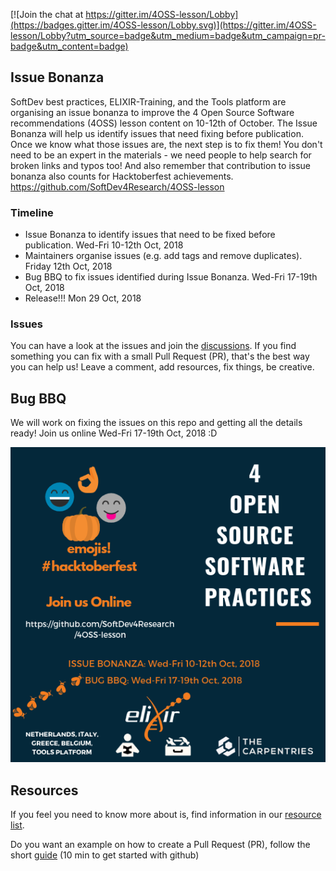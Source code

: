 [![Join the chat at https://gitter.im/4OSS-lesson/Lobby](https://badges.gitter.im/4OSS-lesson/Lobby.svg)](https://gitter.im/4OSS-lesson/Lobby?utm_source=badge&utm_medium=badge&utm_campaign=pr-badge&utm_content=badge)    

## Issue Bonanza

SoftDev best practices, ELIXIR-Training, and the Tools platform are organising an issue bonanza to improve the 4 Open Source Software recommendations (4OSS) lesson content on 10-12th of October. The Issue Bonanza will help us identify issues that need fixing before publication. Once we know what those issues are, the next step is to fix them! You don't need to be an expert in the materials - we need people to help search for broken links and typos too! And also remember that contribution to issue bonanza also counts for Hacktoberfest achievements. https://github.com/SoftDev4Research/4OSS-lesson 


### Timeline

- Issue Bonanza to identify issues that need to be fixed before publication. Wed-Fri 10-12th Oct, 2018
- Maintainers organise issues (e.g. add tags and remove duplicates). Friday 12th Oct, 2018
- Bug BBQ to fix issues identified during Issue Bonanza. Wed-Fri 17-19th Oct, 2018
- Release!!! Mon 29 Oct, 2018

### Issues

You can have a look at the issues and join the [discussions](https://github.com/SoftDev4Research/4OSS-lesson/issues). If you find something you can fix with a small Pull Request (PR), that's the best way you can help us!
Leave a comment, add resources, fix things, be creative. 


## Bug BBQ

We will work on fixing the issues on this repo and getting all the details ready! Join us online Wed-Fri 17-19th Oct, 2018 :D

![](https://github.com/SoftDev4Research/4OSS-lesson/blob/gh-pages/fig/IssueBBQ.png)

## Resources

If you feel you need to know more about is, find information in our [resource list](https://github.com/SoftDev4Research/4OSS-lesson/blob/gh-pages/UsefulLinks.md).

Do you want an example on how to create a Pull Request (PR), follow the short [guide](https://guides.github.com/activities/hello-world) (10 min to get started with github)

